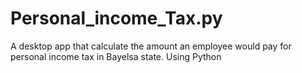 # Personal_income_Tax.py
A desktop app that calculate the amount an employee would pay for personal income tax in Bayelsa state. Using Python 
